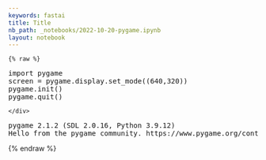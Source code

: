 ```yaml
---
keywords: fastai
title: Title
nb_path: _notebooks/2022-10-20-pygame.ipynb
layout: notebook
---
```


<!--
#################################################
### THIS FILE WAS AUTOGENERATED! DO NOT EDIT! ###
#################################################
# file to edit: _notebooks/2022-10-20-pygame.ipynb
-->

<div class="container" id="notebook-container">
        
    {% raw %}
    
<div class="cell border-box-sizing code_cell rendered">
<div class="input">

<div class="inner_cell">
    <div class="input_area">
<div class=" highlight hl-ipython3"><pre><span></span><span class="kn">import</span> <span class="nn">pygame</span>
<span class="n">screen</span> <span class="o">=</span> <span class="n">pygame</span><span class="o">.</span><span class="n">display</span><span class="o">.</span><span class="n">set_mode</span><span class="p">((</span><span class="mi">640</span><span class="p">,</span><span class="mi">320</span><span class="p">))</span>
<span class="n">pygame</span><span class="o">.</span><span class="n">init</span><span class="p">()</span>
<span class="n">pygame</span><span class="o">.</span><span class="n">quit</span><span class="p">()</span> 
</pre></div>

    </div>
</div>
</div>

<div class="output_wrapper">
<div class="output">

<div class="output_area">

<div class="output_subarea output_stream output_stdout output_text">
<pre>pygame 2.1.2 (SDL 2.0.16, Python 3.9.12)
Hello from the pygame community. https://www.pygame.org/contribute.html
</pre>
</div>
</div>

</div>
</div>

</div>
    {% endraw %}

</div>
 

